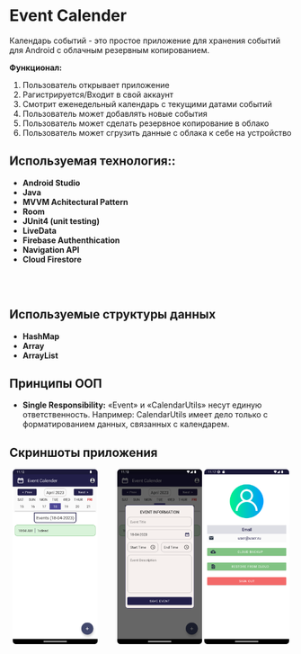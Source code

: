 # Event Calender 
Календарь событий - это простое приложение для хранения событий для Android с облачным резервным копированием.

<b>Функционал:</b> 
1. Пользователь открывает приложение
2. Рагистрируется/Входит в свой аккаунт
3. Смотрит еженедельный календарь с текущими датами событий
4. Пользователь может добавлять новые события
5. Пользователь может сделать резервное копирование в облако
6. Пользователь может сгрузить данные с облака к себе на устройство

## Используемая технология::<b>
* Android Studio
* Java 
* MVVM Achitectural Pattern
* Room 
* JUnit4 (unit testing)
* LiveData
* Firebase Authenthication
* Navigation API
* Cloud Firestore</b>
<br/>

<br>

## Используемые структуры данных

* **HashMap**
* **Array**
* **ArrayList**


## Принципы ООП
* <b> Single Responsibility:</b> «Event» и «CalendarUtils» несут единую ответственность. Например: CalendarUtils имеет дело только с форматированием данных, связанных с календарем.

## Скриншоты приложения


<p align="center">
  <img alt="screen1" src="https://github.com/hydroponic/EventsCalendar/blob/main/Screenshot1.png" width="30%">
&nbsp; &nbsp; &nbsp; &nbsp;
  <img alt="screen2" src="https://github.com/hydroponic/EventsCalendar/blob/main/Screenshot2.png" width="30%">

  <img alt="screen3" src="https://github.com/hydroponic/EventsCalendar/blob/main/Screenshot3.png" width="30%">
</p>


